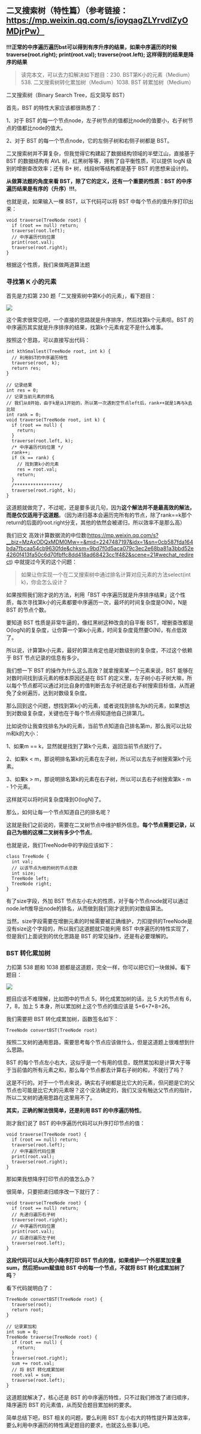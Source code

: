 ## 二叉搜索树（特性篇）（参考链接：https://mp.weixin.qq.com/s/ioyqagZLYrvdlZyOMDjrPw）

**!!!正常的中序遍历遍历bst可以得到有序升序的结果，如果中序遍历的时候traverse(root.right); print(root.val); traverse(root.left); 这样得到的结果是降序的结果**

> 读完本文，可以去力扣解决如下题目：230. BST第K小的元素（Medium）538. 二叉搜索树转化累加树（Medium）1038. BST 转累加树（Medium）

二叉搜索树（Binary Search Tree，后文简写 BST）

首先，BST 的特性大家应该都很熟悉了：

1、对于 BST 的每一个节点node，左子树节点的值都比node的值要小，右子树节点的值都比node的值大。

2、对于 BST 的每一个节点node，它的左侧子树和右侧子树都是 BST。

二叉搜索树并不算复杂，但我觉得它构建起了数据结构领域的半壁江山，直接基于 BST 的数据结构有 AVL 树，红黑树等等，拥有了自平衡性质，可以提供 logN 级别的增删查改效率；还有 B+ 树，线段树等结构都是基于 BST 的思想来设计的。

**从做算法题的角度来看 BST，除了它的定义，还有一个重要的性质：BST 的中序遍历结果是有序的（升序）!!!**。

也就是说，如果输入一棵 BST，以下代码可以将 BST 中每个节点的值升序打印出来：

```
void traverse(TreeNode root) {
  if (root == null) return;
  traverse(root.left);
  // 中序遍历代码位置
  print(root.val);
  traverse(root.right);
}
```

根据这个性质，我们来做两道算法题

### 寻找第 K 小的元素

首先是力扣第 230 题「二叉搜索树中第K小的元素」，看下题目：

![](5-1.jpg)

这个需求很常见吧，一个直接的思路就是升序排序，然后找第k个元素呗。BST 的中序遍历其实就是升序排序的结果，找第k个元素肯定不是什么难事。

按照这个思路，可以直接写出代码：

```
int kthSmallest(TreeNode root, int k) {
  // 利用BST的中序遍历特性
  traverse(root, k);
  return res;
}

// 记录结果
int res = 0;
// 记录当前元素的排名
// 我们从0开始，由于k是从1开始的，所以第一次遇到空节点left后，rank++就是1再与k去比较
int rank = 0;
void traverse(TreeNode root, int k) {
  if (root == null) {
    return;
  }
  traverse(root.left, k);
  /* 中序遍历代码位置 */
  rank++;
  if (k == rank) {
    // 找到第k小的元素
    res = root.val;
    return;
  }
  /*****************/
  traverse(root.right, k);
}
```

这道题就做完了，不过呢，还是要多说几句，因为**这个解法并不是最高效的解法，而是仅仅适用于这道题**。（因为递归基本会遍历完所有的节点，除了rank==k那个return的后面的root.right分支，其他的依然会被递归，所以效率不是那么高）

我们旧文 高效计算数据流的中位数(https://mp.weixin.qq.com/s?__biz=MzAxODQxMDM0Mw==&mid=2247487197&idx=1&sn=0cb587fda164bda7fbcaa54cb9630fde&chksm=9bd7f0d5aca079c3ec2e68ba81a3bbd52e4260f413fa50c6d70fbffc8dd418ad68423cc1f482&scene=21#wechat_redirect) 中就提过今天的这个问题：

> 如果让你实现一个在二叉搜索树中通过排名计算对应元素的方法select(int k)，你会怎么设计？

如果按照我们刚才说的方法，利用「BST 中序遍历就是升序排序结果」这个性质，每次寻找第k小的元素都要中序遍历一次，最坏的时间复杂度是O(N)，N是 BST 的节点个数。

要知道 BST 性质是非常牛逼的，像红黑树这种改良的自平衡 BST，增删查改都是O(logN)的复杂度，让你算一个第k小元素，时间复杂度竟然要O(N)，有点低效了。

所以说，计算第k小元素，最好的算法肯定也是对数级别的复杂度，不过这个依赖于 BST 节点记录的信息有多少。

我们想一下 BST 的操作为什么这么高效？就拿搜索某一个元素来说，BST 能够在对数时间找到该元素的根本原因还是在 BST 的定义里，左子树小右子树大嘛，所以每个节点都可以通过对比自身的值判断去左子树还是右子树搜索目标值，从而避免了全树遍历，达到对数级复杂度。

那么回到这个问题，想找到第k小的元素，或者说找到排名为k的元素，如果想达到对数级复杂度，关键也在于每个节点得知道他自己排第几。

比如说你让我查找排名为k的元素，当前节点知道自己排名第m，那么我可以比较m和k的大小：

1、如果m == k，显然就是找到了第k个元素，返回当前节点就行了。

2、如果k < m，那说明排名第k的元素在左子树，所以可以去左子树搜索第k个元素。

3、如果k > m，那说明排名第k的元素在右子树，所以可以去右子树搜索第k - m - 1个元素。

这样就可以将时间复杂度降到O(logN)了。

那么，如何让每一个节点知道自己的排名呢？

这就是我们之前说的，需要在二叉树节点中维护额外信息。**每个节点需要记录，以自己为根的这棵二叉树有多少个节点**。

也就是说，我们TreeNode中的字段应该如下：

```
class TreeNode {
  int val;
  // 以该节点为根的树的节点总数
  int size;
  TreeNode left;
  TreeNode right;
}
```

有了size字段，外加 BST 节点左小右大的性质，对于每个节点node就可以通过node.left推导出node的排名，从而做到我们刚才说到的对数级算法。

当然，size字段需要在增删元素的时候需要被正确维护，力扣提供的TreeNode是没有size这个字段的，所以我们这道题就只能利用 BST 中序遍历的特性实现了，但是我们上面说到的优化思路是 BST 的常见操作，还是有必要理解的。

### BST 转化累加树

力扣第 538 题和 1038 题都是这道题，完全一样，你可以把它们一块做掉。看下题目：

![](5-2.jpg)

题目应该不难理解，比如图中的节点 5，转化成累加树的话，比 5 大的节点有 6，7，8，加上 5 本身，所以累加树上这个节点的值应该是 5+6+7+8=26。

我们需要把 BST 转化成累加树，函数签名如下：

```
TreeNode convertBST(TreeNode root)
```

按照二叉树的通用思路，需要思考每个节点应该做什么，但是这道题上很难想到什么思路。

BST 的每个节点左小右大，这似乎是一个有用的信息，既然累加和是计算大于等于当前值的所有元素之和，那么每个节点都去计算右子树的和，不就行了吗？

这是不行的。对于一个节点来说，确实右子树都是比它大的元素，但问题是它的父节点也可能是比它大的元素呀？这个没法确定的，我们又没有触达父节点的指针，所以二叉树的通用思路在这里用不了。

**其实，正确的解法很简单，还是利用 BST 的中序遍历特性**。

刚才我们说了 BST 的中序遍历代码可以升序打印节点的值：

```
void traverse(TreeNode root) {
  if (root == null) return;
  traverse(root.left);
  // 中序遍历代码位置
  print(root.val);
  traverse(root.right);
}
```

那如果我想降序打印节点的值怎么办？

很简单，只要把递归顺序改一下就行了：

```
void traverse(TreeNode root) {
  if (root == null) return;
  // 先递归遍历右子树
  traverse(root.right);
  // 中序遍历代码位置
  print(root.val);
  // 后递归遍历左子树
  traverse(root.left);
}
```

**这段代码可以从大到小降序打印 BST 节点的值，如果维护一个外部累加变量sum，然后把sum赋值给 BST 中的每一个节点，不就将 BST 转化成累加树了吗**？

看下代码就明白了：

```
TreeNode convertBST(TreeNode root) {
  traverse(root);
  return root;
}

// 记录累加和
int sum = 0;
TreeNode traverse(TreeNode root) {
  if (root == null) {
    return;
  }
  traverse(root.right);
  sum += root.val;
  // 将 BST 转化成累加树
  root.val = sum;
  traverse(root.left);
} 
```

这道题就解决了，核心还是 BST 的中序遍历特性，只不过我们修改了递归顺序，降序遍历 BST 的元素值，从而契合题目累加树的要求。

简单总结下吧，BST 相关的问题，要么利用 BST 左小右大的特性提升算法效率，要么利用中序遍历的特性满足题目的要求，也就这么些事儿吧。